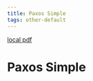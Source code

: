 ```yaml
---
title: Paxos Simple
tags: other-default
---
```


[local pdf](../../../pdfs/paxos-simple.pdf)

# Paxos Simple
